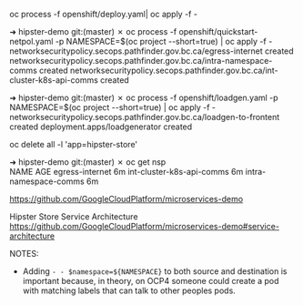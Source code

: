 

oc process -f openshift/deploy.yaml| oc apply -f -


➜  hipster-demo git:(master) ✗ oc process -f openshift/quickstart-netpol.yaml -p NAMESPACE=$(oc project --short=true) | oc apply -f -
networksecuritypolicy.secops.pathfinder.gov.bc.ca/egress-internet created
networksecuritypolicy.secops.pathfinder.gov.bc.ca/intra-namespace-comms created
networksecuritypolicy.secops.pathfinder.gov.bc.ca/int-cluster-k8s-api-comms created


➜  hipster-demo git:(master) ✗ oc process -f openshift/loadgen.yaml -p NAMESPACE=$(oc project --short=true) | oc apply -f - 
networksecuritypolicy.secops.pathfinder.gov.bc.ca/loadgen-to-frontent created
deployment.apps/loadgenerator created


oc delete all -l 'app=hipster-store'


➜  hipster-demo git:(master) ✗ oc get nsp                                                                                            
NAME                        AGE
egress-internet             6m
int-cluster-k8s-api-comms   6m
intra-namespace-comms       6m



https://github.com/GoogleCloudPlatform/microservices-demo

Hipster Store Service Architecture
https://github.com/GoogleCloudPlatform/microservices-demo#service-architecture


NOTES:
- Adding `- - $namespace=${NAMESPACE}` to both source and destination is important because, in theory, on OCP4 someone
could create a pod with matching labels that can talk to other
peoples pods.
